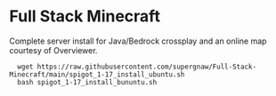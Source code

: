 # Full Stack Minecraft
Complete server install for Java/Bedrock crossplay and an online map courtesy of Overviewer.
```
  wget https://raw.githubusercontent.com/supergnaw/Full-Stack-Minecraft/main/spigot_1-17_install_ubuntu.sh 
  bash spigot_1-17_install_bununtu.sh
```
